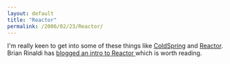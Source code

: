 ```yaml
---
layout: default
title: "Reactor"
permalink: /2006/02/23/Reactor/
---
```


I'm really keen to get into some of these things like <a href="http://coldspringframework.org/" target="_blank">ColdSpring</a> and <a href="http://www.doughughes.net/index.cfm?filter=category&amp;categoryId=30" target="_blank">Reactor</a>. Brian Rinaldi has <a href="http://www.remotesynthesis.com/blog/index.cfm/2006/2/17/Getting-Started-with-Reactor" target="_blank">blogged an intro to Reactor </a>which is worth reading.<br/>